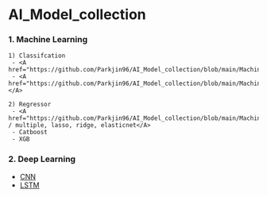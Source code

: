 # AI_Model_collection



### 1. Machine Learning  

    1) Classifcation
     - <A href="https://github.com/Parkjin96/AI_Model_collection/blob/main/Machine%20Learning/Classification/Lgbm_base.py">LGMB</A>
     - <A href="https://github.com/Parkjin96/AI_Model_collection/blob/main/Machine%20Learning/Classification/Pycaret(Classification).py">Pycerat(classification)</A>
    
    2) Regressor
     - <A href="https://github.com/Parkjin96/AI_Model_collection/blob/main/Machine%20Learning/Linear_Model/Linear(multiple%2C%20lasso%2C%20ridge%2C%20elasticnet).py">Linear / multiple, lasso, ridge, elasticnet</A>
     - Catboost
     - XGB


### 2. Deep Learning
 - <A href="https://github.com/Parkjin96/AI_Model_collection/blob/main/Deep%20Learning/CNN(Keras_base).py">CNN</A>
 - <A href="https://github.com/Parkjin96/AI_Model_collection/blob/main/Deep%20Learning/LSTM(keras_basic).py">LSTM</A>
